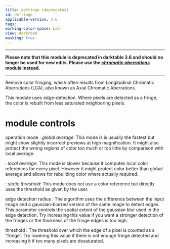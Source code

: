 ```yaml
---
title: defringe (deprecated)
id: defringe
applicable-version: 3.6
tags: 
working-color-space: Lab 
view: darkroom
masking: true
---
```


---

**Please note that this module is deprecated in darktable 3.6 and should no longer be used for new edits. Please use the [_chromatic aberrations_](./chromatic-aberrations.md) module instead.**

---

Remove color fringing, which often results from Longitudinal Chromatic Aberrations (LCA), also known as Axial Chromatic Aberrations.

This module uses edge-detection. Where pixels are detected as a fringe, the color is rebuilt from less saturated neighboring pixels.

# module controls

operation mode
: _global average_: This mode is is usually the fastest but might show slightly incorrect previews at high magnification. It might also protect the wrong regions of color too much or too little by comparison with local average.

: _local average_: This mode is slower because it computes local color references for every pixel. However it might protect color better than global average and allows for rebuilding color where actually required. 

: _static threshold_: This mode does not use a color reference but directly uses the threshold as given by the user.

edge detection radius
: The algorithm uses the difference between the input image and a gaussian-blurred version of the same image to detect edges. This parameter controls the spatial extent of the gaussian blur used in the edge detection. Try increasing this value if you want a stronger detection of the fringes or the thickness of the fringe edges is too high.

threshold
: The threshold over which the edge of a pixel is counted as a “fringe”. Try lowering this value if there is not enough fringe detected and increasing it if too many pixels are desaturated.
